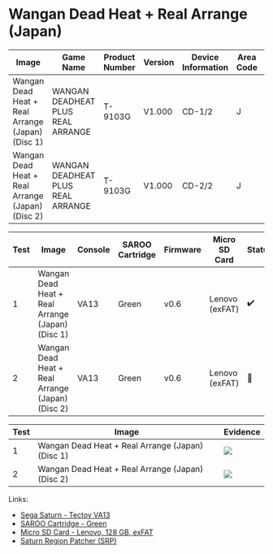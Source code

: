 # Wangan Dead Heat + Real Arrange (Japan)

| Image                                            | Game Name                         | Product Number | Version | Device Information | Area Code | Peripheral Code |
| ------------------------------------------------ | --------------------------------- | -------------- | ------- | ------------------ | --------- | --------------- |
| Wangan Dead Heat + Real Arrange (Japan) (Disc 1) | WANGAN DEADHEAT PLUS REAL ARRANGE | T-9103G        | V1.000  | CD-1/2             | J         | JS              |
| Wangan Dead Heat + Real Arrange (Japan) (Disc 2) | WANGAN DEADHEAT PLUS REAL ARRANGE | T-9103G        | V1.000  | CD-2/2             | J         | JS              |

| Test | Image                                            | Console | SAROO Cartridge | Firmware | Micro SD Card  | Status             | Time Played |
| ---- | ------------------------------------------------ | ------- | --------------- | -------- | -------------- | ------------------ | ----------- |
| 1    | Wangan Dead Heat + Real Arrange (Japan) (Disc 1) | VA13    | Green           | v0.6     | Lenovo (exFAT) | :heavy_check_mark: | 34 minutes  |
| 2    | Wangan Dead Heat + Real Arrange (Japan) (Disc 2) | VA13    | Green           | v0.6     | Lenovo (exFAT) | :100:              | 20 minutes  |

| Test | Image                                            | Evidence                                                                                         |
| ---- | ------------------------------------------------ | ------------------------------------------------------------------------------------------------ |
| 1    | Wangan Dead Heat + Real Arrange (Japan) (Disc 1) | [![](https://img.youtube.com/vi/_TmZCzjUH2I/0.jpg)](https://www.youtube.com/watch?v=_TmZCzjUH2I) |
| 2    | Wangan Dead Heat + Real Arrange (Japan) (Disc 2) | [![](https://img.youtube.com/vi/cls2oBdRHWw/0.jpg)](https://www.youtube.com/watch?v=cls2oBdRHWw) |

Links:

- [Sega Saturn - Tectoy VA13](../../../Info/Consoles/VA13/README.md)
- [SAROO Cartridge - Green](../../../Info/Cartridges/RetroGameParadiseStore/1.32F/README.md)
- [Micro SD Card - Lenovo, 128 GB, exFAT](../../../../Info/SdCards/Lenovo/128GB/exfat/README.md)
- [Saturn Region Patcher (SRP)](https://segaxtreme.net/resources/saturn-region-patcher.81/download)
